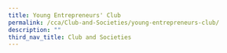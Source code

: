 ```yaml
---
title: Young Entrepreneurs' Club
permalink: /cca/Club-and-Societies/young-entrepreneurs-club/
description: ""
third_nav_title: Club and Societies
---
```

